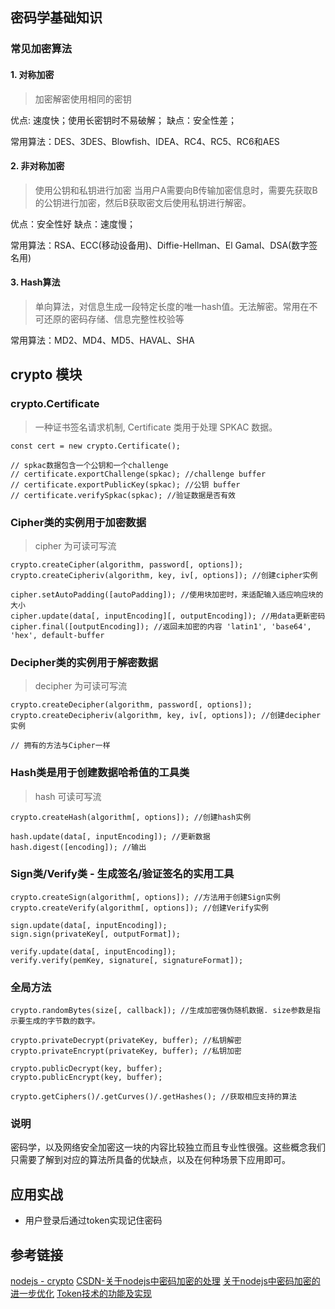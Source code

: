 ## 密码学基础知识

### 常见加密算法

#### 1. 对称加密

> 加密解密使用相同的密钥

优点: 速度快；使用长密钥时不易破解；
缺点：安全性差；

常用算法：DES、3DES、Blowfish、IDEA、RC4、RC5、RC6和AES

#### 2. 非对称加密

> 使用公钥和私钥进行加密
> 当用户A需要向B传输加密信息时，需要先获取B的公钥进行加密，然后B获取密文后使用私钥进行解密。

优点：安全性好
缺点：速度慢；

常用算法：RSA、ECC(移动设备用)、Diffie-Hellman、El Gamal、DSA(数字签名用)

#### 3. Hash算法

> 单向算法，对信息生成一段特定长度的唯一hash值。无法解密。常用在不可还原的密码存储、信息完整性校验等

常用算法：MD2、MD4、MD5、HAVAL、SHA


## crypto 模块

### crypto.Certificate

> 一种证书签名请求机制, Certificate 类用于处理 SPKAC 数据。

```
const cert = new crypto.Certificate();

// spkac数据包含一个公钥和一个challenge
// certificate.exportChallenge(spkac); //challenge buffer
// certificate.exportPublicKey(spkac); //公钥 buffer
// certificate.verifySpkac(spkac); //验证数据是否有效
```

### Cipher类的实例用于加密数据

> cipher 为可读可写流

```
crypto.createCipher(algorithm, password[, options]); 
crypto.createCipheriv(algorithm, key, iv[, options]); //创建cipher实例

cipher.setAutoPadding([autoPadding]); //使用块加密时，来适配输入适应响应块的大小
cipher.update(data[, inputEncoding][, outputEncoding]); //用data更新密码
cipher.final([outputEncoding]); //返回未加密的内容 'latin1', 'base64', 'hex', default-buffer
```

### Decipher类的实例用于解密数据

> decipher 为可读可写流

```
crypto.createDecipher(algorithm, password[, options]);
crypto.createDecipheriv(algorithm, key, iv[, options]); //创建decipher实例

// 拥有的方法与Cipher一样
```

### Hash类是用于创建数据哈希值的工具类

> hash 可读可写流

```
crypto.createHash(algorithm[, options]); //创建hash实例

hash.update(data[, inputEncoding]); //更新数据
hash.digest([encoding]); //输出
```

### Sign类/Verify类 - 生成签名/验证签名的实用工具

```
crypto.createSign(algorithm[, options]); //方法用于创建Sign实例
crypto.createVerify(algorithm[, options]); //创建Verify实例

sign.update(data[, inputEncoding]);
sign.sign(privateKey[, outputFormat]);

verify.update(data[, inputEncoding]);
verify.verify(pemKey, signature[, signatureFormat]);
```

### 全局方法

```
crypto.randomBytes(size[, callback]); //生成加密强伪随机数据. size参数是指示要生成的字节数的数字。

crypto.privateDecrypt(privateKey, buffer); //私钥解密
crypto.privateEncrypt(privateKey, buffer); //私钥加密

crypto.publicDecrypt(key, buffer);
crypto.publicEncrypt(key, buffer);

crypto.getCiphers()/.getCurves()/.getHashes(); //获取相应支持的算法
```

### 说明

密码学，以及网络安全加密这一块的内容比较独立而且专业性很强。这些概念我们只需要了解到对应的算法所具备的优缺点，以及在何种场景下应用即可。

## 应用实战

* 用户登录后通过token实现记住密码

## 参考链接

[nodejs - crypto](http://nodejs.cn/api/crypto.html)
[CSDN-关于nodejs中密码加密的处理](http://blog.csdn.net/kuangshp128/article/details/75162973)
[关于nodejs中密码加密的进一步优化](https://github.com/kuangshp/node-password)
[Token技术的功能及实现](http://blog.csdn.net/qq_37644380/article/details/74502821)
